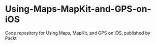 # Using-Maps-MapKit-and-GPS-on-iOS
Code repository for Using Maps, MapKit, and GPS on iOS, published by Packt
